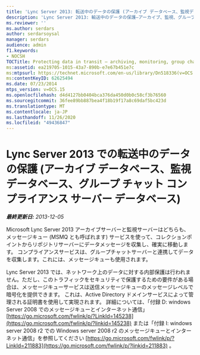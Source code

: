 ```yaml
---
title: 'Lync Server 2013: 転送中のデータの保護 (アーカイブ データベース、監視データベース、グループ チャット コンプライアンス サーバー データベース)'
description: 'Lync Server 2013: 輸送中のデータの保護–アーカイブ、監視、グループチャットのコンプライアンスサーバーデータベース。'
ms.reviewer: ''
ms.author: serdars
author: serdarsoysal
manager: serdars
audience: admin
f1.keywords:
- NOCSH
TOCTitle: Protecting data in transit – archiving, monitoring, group chat compliance server databases in Lync Server 2013
ms:assetid: ea219705-1015-43a7-890b-e7e67b451e7c
ms:mtpsurl: https://technet.microsoft.com/en-us/library/Dn518336(v=OCS.15)
ms:contentKeyID: 62625494
ms.date: 07/23/2014
mtps_version: v=OCS.15
ms.openlocfilehash: d4d4127bb0404bca376da450d0b0c58cf3b76560
ms.sourcegitcommit: 36fee89bb887bea4f18b19f17a8c69daf5bc423d
ms.translationtype: MT
ms.contentlocale: ja-JP
ms.lasthandoff: 11/26/2020
ms.locfileid: "49436847"
---
```

# <a name="protecting-data-in-transit--archiving-monitoring-group-chat-compliance-server-databases-in-lync-server-2013"></a>Lync Server 2013 での転送中のデータの保護 (アーカイブ データベース、監視データベース、グループ チャット コンプライアンス サーバー データベース)

<div data-xmlns="http://www.w3.org/1999/xhtml">

<div class="topic" data-xmlns="http://www.w3.org/1999/xhtml" data-msxsl="urn:schemas-microsoft-com:xslt" data-cs="https://msdn.microsoft.com/">

<div data-asp="https://msdn2.microsoft.com/asp">



</div>

<div id="mainSection">

<div id="mainBody">

<span> </span>

_**最終更新日:** 2013-12-05_

Microsoft Lync Server 2013 アーカイブサーバーと監視サーバーはどちらも、メッセージキュー (MSMQ とも呼ばれます) サービスを使って、コレクションポイントからリポジトリサーバーにデータメッセージを収集し、確実に移動します。 コンプライアンスサービスは、グループチャットサーバーと連携してデータを収集します。これには、メッセージキューも使用されます。

Lync Server 2013 では、ネットワーク上のデータに対する内部保護は行われません。ただし、このトラフィックをセキュリティで保護するための要件がある場合は、メッセージキューサービスは送信メッセージキューのメッセージレベルで暗号化を提供できます。 これは、Active Directory ドメインサービスによって管理される証明書を使用して実現されます。 詳細については、「付録 D: windows Server 2008 でのメッセージキューとインターネット通信」 [https://go.microsoft.com/fwlink/p/?LinkId=145238](https://go.microsoft.com/fwlink/p/?linkid=145238) または「付録 I: windows server 2008 r2 での Windows server 2008 r2 のメッセージキューとインターネット通信」を参照してください [https://go.microsoft.com/fwlink/p/?LinkId=211883](https://go.microsoft.com/fwlink/p/?linkid=211883) 。

</div>

<span> </span>

</div>

</div>

</div>

